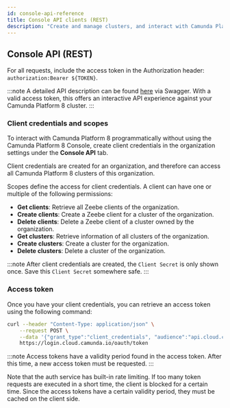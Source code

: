 ```yaml
---
id: console-api-reference
title: Console API clients (REST)
description: "Create and manage clusters, and interact with Camunda Platform 8 programmatically without using the Camunda Platform 8 Console."
---
```


## Console API (REST)

For all requests, include the access token in the Authorization header: `authorization:Bearer ${TOKEN}`.

:::note
A detailed API description can be found [here](https://console.cloud.camunda.io/customer-api/openapi/docs/#/) via Swagger. With a valid access token, this offers an interactive API experience against your Camunda Platform 8 cluster.
:::

### Client credentials and scopes

To interact with Camunda Platform 8 programmatically without using the Camunda Platform 8 Console, create client credentials in the organization settings under the **Console API** tab.

Client credentials are created for an organization, and therefore can access all Camunda Platform 8 clusters of this organization.

Scopes define the access for client credentials. A client can have one or multiple of the following permissions:

- **Get clients**: Retrieve all Zeebe clients of the organization.
- **Create clients**: Create a Zeebe client for a cluster of the organization.
- **Delete clients**: Delete a Zeebe client of a cluster owned by the organization.
- **Get clusters**: Retrieve information of all clusters of the organization.
- **Create clusters**: Create a cluster for the organization.
- **Delete clusters**: Delete a cluster of the organization.

:::note
After client credentials are created, the `Client Secret` is only shown once. Save this `Client Secret` somewhere safe.
:::

### Access token

Once you have your client credentials, you can retrieve an access token using the following command:

```bash
curl --header "Content-Type: application/json" \
    --request POST \
    --data '{"grant_type":"client_credentials", "audience":"api.cloud.camunda.io", "client_id":"XXX", "client_secret":"YYY"}' \
    https://login.cloud.camunda.io/oauth/token
```

:::note
Access tokens have a validity period found in the access token. After this time, a new access token must be requested.
:::

Note that the auth service has built-in rate limiting. If too many token requests are executed in a short time, the client is blocked for a certain time. Since the access tokens have a certain validity period, they must be cached on the client side.
